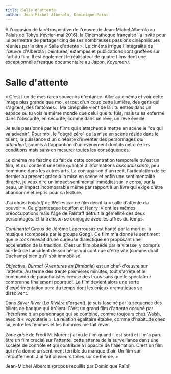 ```yaml
---
title: Salle d'attente
author: Jean-Michel Alberola, Dominique Païni
---
```


À l'occasion de la rétrospective de l'œuvre de Jean-Michel Alberola au Palais de Tokyo (février-mai 2016), la Cinémathèque française l'a invité pour lui permettre de partager cinq de ses nombreuses passions cinéphiliques réunies par le titre «&nbsp;Salle d'attente&nbsp;». Le cinéma irrigue l'intégralité de l'œuvre d'Alberola&nbsp;: peintures, estampes et publications sont greffées sur l'art du film. Il est également le réalisateur de quatre films dont une exceptionnelle fresque documentaire au Japon, *Koyamaru*.

# Salle d'attente

«&nbsp;C'est l'un de mes rares souvenirs d'enfance. Aller au cinéma et voir cette image plus grande que moi, et tout d'un coup cette lumière, des gens qui s'agitent, des fantômes... Ma cinéphilie vient de là&nbsp;: tu entres dans un espace où tu vois le même monde que celui que tu fuis, mais tu es enfermé dans l'obscurité, en sécurité, comme dans un rêve, un rêve éveillé.

Je suis passionné par les films qui s'attachent à mettre en scène le "ce qui va advenir". Pour moi, le "degré zéro" de la mise en scène réside dans le talent, la puissance d'un cinéaste d'inventer des personnages *qui attendent*, soumis à l'apparition d'un événement dont ils ont créé les conditions mais sans en mesurer toutes les conséquences.

Le cinéma me fascine du fait de cette concentration temporelle qu'est un film, et qui contient une telle quantité d'informations *assourdissante*, peu commune dans les autres arts. La conjugaison d'un récit, l'articulation de ce dernier au présent grâce à la mise en scène et enfin une sentimentalité directe, je veux dire un impact sentimental immédiat sur le corps, sur la peau, un impact incomparable même par rapport à un livre qui exige d'être abandonné et repris pour sa lecture.

J'ai choisi *Falstaff* de Welles car ce film décrit la «&nbsp;salle d'attente du pouvoir&nbsp;». Ce gigantesque bouffon et Henry IV ont les mêmes préoccupations mais l'âge de Falstaff détruit la gémellité des deux personnages. Et la trahison se conjugue avec les affres du temps.

*Continental Circus* de Jérôme Laperrousaz est hanté par la mort et la musique (composée par le groupe Gong). Ce film m'a donné le sentiment que le rock relevait d'une curieuse dialectique en proposant une accélération de la tradition. C'est un film obsédé par la vitesse, y compris au-delà de l'accident de son héros qui continue d'être vite (comme dirait Duchamp) bien qu'il soit immobilisé.

*Objective, Burma!* (*Aventures en Birmanie*) est un chef-d'œuvre sur l'attente. Au terme des trente premières minutes, tout s'arrête et le commando de parachutistes creuse des trous sans que le spectateur comprenne finalement pourquoi. Le film devient alors une sorte d'expérimentation pure du temps dont les enjeux dramatiques se dissolvent.

Dans *Silver River* (*La Rivière d'argent*), je suis fasciné par la séquence des billets de banque qui brûlent. C'est un grand film d'attente occupé par l'héroïsme d'un personnage qui se combine, comme toujours chez Walsh, avec la «&nbsp;voyouterie&nbsp;». La relation égalitaire établie, comme d'habitude chez lui, entre les femmes et les hommes me fait rêver.

*Zone grise* de Fredi M. Murer&nbsp;: j'ai vu le film quand il est sorti et il m'a paru être un film crucial sur l'attente, cette attente de la surveillance dans une société de contrôle et qui contribue à l'opacité de l'aliénation. C'est un film qui m'a donné un sentiment terrible du manque d'air. Un film sur l'étouffement. J'ai fait plusieurs toiles sur ce thème.&nbsp;»

Jean-Michel Alberola (propos recuillis par Dominique Païni)